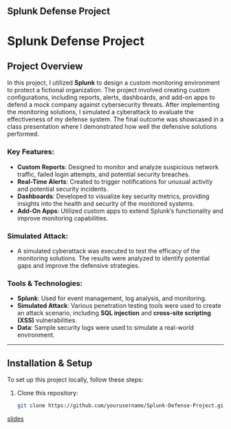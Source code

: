 ## Splunk Defense Project

# Splunk Defense Project

## Project Overview

In this project, I utilized **Splunk** to design a custom monitoring environment to protect a fictional organization. The project involved creating custom configurations, including reports, alerts, dashboards, and add-on apps to defend a mock company against cybersecurity threats. After implementing the monitoring solutions, I simulated a cyberattack to evaluate the effectiveness of my defense system. The final outcome was showcased in a class presentation where I demonstrated how well the defensive solutions performed.

### Key Features:
- **Custom Reports**: Designed to monitor and analyze suspicious network traffic, failed login attempts, and potential security breaches.
- **Real-Time Alerts**: Created to trigger notifications for unusual activity and potential security incidents.
- **Dashboards**: Developed to visualize key security metrics, providing insights into the health and security of the monitored systems.
- **Add-On Apps**: Utilized custom apps to extend Splunk’s functionality and improve monitoring capabilities.

### Simulated Attack:
- A simulated cyberattack was executed to test the efficacy of the monitoring solutions. The results were analyzed to identify potential gaps and improve the defensive strategies.

### Tools & Technologies:
- **Splunk**: Used for event management, log analysis, and monitoring.
- **Simulated Attack**: Various penetration testing tools were used to create an attack scenario, including **SQL injection** and **cross-site scripting (XSS)** vulnerabilities.
- **Data**: Sample security logs were used to simulate a real-world environment.

---

## Installation & Setup

To set up this project locally, follow these steps:

1. Clone this repository:
   ```bash
   git clone https://github.com/yourusername/Splunk-Defense-Project.git

 [slides](https://docs.google.com/presentation/d/1y3UsZdG6wa0_fxMQmoKxacm4fJd55DOYWjlIQ-QnGo8/edit?usp=sharing)
